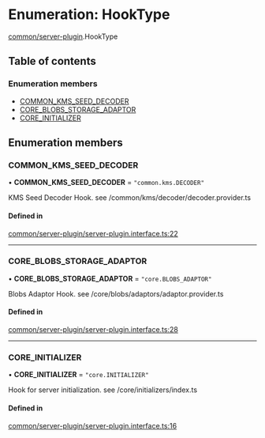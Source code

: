 # Enumeration: HookType

[common/server-plugin](../modules/common_server_plugin.md).HookType

## Table of contents

### Enumeration members

- [COMMON_KMS_SEED_DECODER](common_server_plugin.HookType.md#common_kms_seed_decoder)
- [CORE_BLOBS_STORAGE_ADAPTOR](common_server_plugin.HookType.md#core_blobs_storage_adaptor)
- [CORE_INITIALIZER](common_server_plugin.HookType.md#core_initializer)

## Enumeration members

### <a id="common_kms_seed_decoder" name="common_kms_seed_decoder"></a> COMMON_KMS_SEED_DECODER

• **COMMON_KMS_SEED_DECODER** = `"common.kms.DECODER"`

KMS Seed Decoder Hook.
see /common/kms/decoder/decoder.provider.ts

#### Defined in

[common/server-plugin/server-plugin.interface.ts:22](https://github.com/brickdoc/brickdoc/blob/master/apps/server-api/src/common/server-plugin/server-plugin.interface.ts#L22)

---

### <a id="core_blobs_storage_adaptor" name="core_blobs_storage_adaptor"></a> CORE_BLOBS_STORAGE_ADAPTOR

• **CORE_BLOBS_STORAGE_ADAPTOR** = `"core.BLOBS_ADAPTOR"`

Blobs Adaptor Hook.
see /core/blobs/adaptors/adaptor.provider.ts

#### Defined in

[common/server-plugin/server-plugin.interface.ts:28](https://github.com/brickdoc/brickdoc/blob/master/apps/server-api/src/common/server-plugin/server-plugin.interface.ts#L28)

---

### <a id="core_initializer" name="core_initializer"></a> CORE_INITIALIZER

• **CORE_INITIALIZER** = `"core.INITIALIZER"`

Hook for server initialization.
see /core/initializers/index.ts

#### Defined in

[common/server-plugin/server-plugin.interface.ts:16](https://github.com/brickdoc/brickdoc/blob/master/apps/server-api/src/common/server-plugin/server-plugin.interface.ts#L16)
